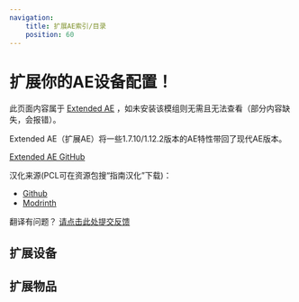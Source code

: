 ```yaml
---
navigation:
    title: 扩展AE索引/目录
    position: 60
---
```


# 扩展你的AE设备配置！

此页面内容属于 [Extended AE](https://modrinth.com/mod/extended-ae) ，如未安装该模组则无需且无法查看（部分内容缺失，会报错）。

Extended AE（扩展AE）将一些1.7.10/1.12.2版本的AE特性带回了现代AE版本。

[Extended AE GitHub](https://github.com/GlodBlock/ExtendedAE)

汉化来源(PCL可在资源包搜“指南汉化”下载)：
- [Github](https://github.com/NsATHUV/AE2-1.20.1-Guide-zh_CN)
- [Modrinth](https://modrinth.com/resourcepack/ae2-1.20.1-guide-zh_cn)

翻译有问题？
[请点击此处提交反馈](https://github.com/NsATHUV/AE2-1.20.1-Guide-zh_CN/issues/new?template=%E7%BF%BB%E8%AF%91%E6%8C%87%E6%AD%A3.md)

## 扩展设备
<CategoryIndex category="extended devices"></CategoryIndex>

## 扩展物品
<CategoryIndex category="extended items"></CategoryIndex>